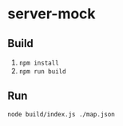 # server-mock

## Build

1. `npm install`
2. `npm run build`

## Run

`node build/index.js ./map.json`
